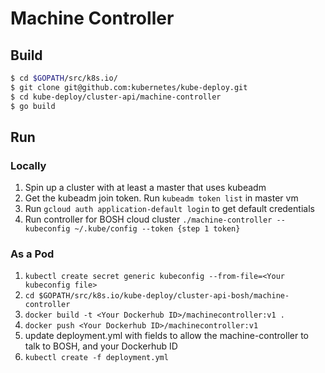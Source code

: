 # Machine Controller
## Build

```bash
$ cd $GOPATH/src/k8s.io/
$ git clone git@github.com:kubernetes/kube-deploy.git
$ cd kube-deploy/cluster-api/machine-controller
$ go build
```

## Run
### Locally
1) Spin up a cluster with at least a master that uses kubeadm
2) Get the kubeadm join token. Run `kubeadm token list` in master vm
3) Run `gcloud auth application-default login` to get default credentials
4) Run controller for BOSH cloud cluster `./machine-controller --kubeconfig ~/.kube/config --token {step 1 token}`

### As a Pod
1. `kubectl create secret generic kubeconfig --from-file=<Your kubeconfig file>`
1. `cd $GOPATH/src/k8s.io/kube-deploy/cluster-api-bosh/machine-controller`
1. `docker build -t <Your Dockerhub ID>/machinecontroller:v1 .`
1. `docker push <Your Dockerhub ID>/machinecontroller:v1`
1. update deployment.yml with fields to allow the machine-controller to talk to BOSH, and your Dockerhub ID
1. `kubectl create -f deployment.yml`
